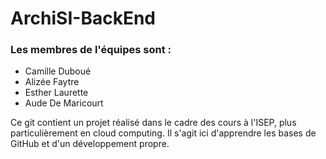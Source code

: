 # ArchiSI-BackEnd

### Les membres de l'équipes sont :
* Camille Duboué
* Alizée Faytre
* Esther Laurette
* Aude De Maricourt

Ce git contient un projet réalisé dans le cadre des cours à l'ISEP, plus particulièrement en cloud computing. Il s'agit ici d'apprendre les bases de GitHub et d'un développement propre. 
